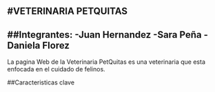 #**VETERINARIA PETQUITAS**
-----------------------------------------------------------------

##**Integrantes:**
-Juan Hernandez
-Sara Peña
-Daniela Florez
---------------------------------------------------------------

La pagina Web de la Veterinaria PetQuitas es una veterinaria que esta enfocada en el cuidado de felinos. 


##Caracteristicas clave


